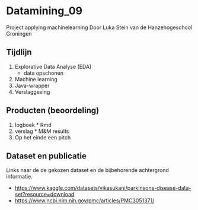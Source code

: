 # Datamining_09
Project applying machinelearning
Door Luka Stein van de Hanzehogeschool Groningen


## Tijdlijn

1. Explorative Data Analyse (EDA)
   + data opschonen
2. Machine learning
3. Java-wrapper
4. Verslaggeving

## Producten (beoordeling)

1. logboek    * Rmd
2. verslag    * M&M results
3. Op het einde een pitch

## Dataset en publicatie

Links naar de de gekozen dataset en de bijbehorende achtergrond informatie.

- https://www.kaggle.com/datasets/vikasukani/parkinsons-disease-data-set?resource=download
- https://www.ncbi.nlm.nih.gov/pmc/articles/PMC3051371/
